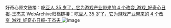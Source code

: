 好奇心原文链接：[吃豆人 35 岁了，它为游戏产业带来的 4 个改变_游戏_好奇心日报-王杰夫 ](https://www.qdaily.com/articles/10015.html)
WebArchive归档链接：[吃豆人 35 岁了，它为游戏产业带来的 4 个改变_游戏_好奇心日报-王杰夫 ](http://web.archive.org/web/20190623155450/https://www.qdaily.com/articles/10015.html)
![image](http://ww3.sinaimg.cn/large/007d5XDply1g3vhme3h5dj30u0489e81)